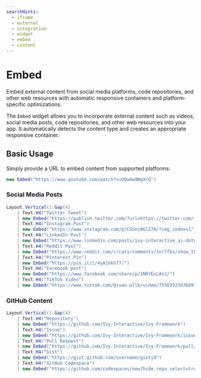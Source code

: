 ```yaml
---
searchHints:
  - iframe
  - external
  - integration
  - widget
  - embed
  - content
---
```


# Embed

<Ingress>
Embed external content from social media platforms, code repositories, and other web resources with automatic responsive containers and platform-specific optimizations.
</Ingress>

The `Embed` widget allows you to incorporate external content such as videos, social media posts, code repositories, and other web resources into your app. It automatically detects the content type and creates an appropriate responsive container.

## Basic Usage

Simply provide a URL to embed content from supported platforms:

```csharp demo-below
new Embed("https://www.youtube.com/watch?v=dQw4w9WgXcQ")
```

### Social Media Posts

```csharp demo-tabs
Layout.Vertical().Gap(4)
    | Text.H4("Twitter Tweet")
    | new Embed("https://publish.twitter.com/?url=https://twitter.com/_devJNS/status/1969643853691949555#")
    | Text.H4("Instagram Post")
    | new Embed("https://www.instagram.com/p/CSGnc0GlZ7R/?img_index=1")
    | Text.H4("LinkedIn Post")
    | new Embed("https://www.linkedin.com/posts/ivy-interactive_ai-dotnet-opensource-activity-7377309652004331520-YjqC")
    | Text.H4("Reddit Post")
    | new Embed("https://www.reddit.com/r/cats/comments/1nr7fbs/show_them/")
    | Text.H4("Pinterest Pin")
    | new Embed("https://pin.it/i/4yA1hkh77/")
    | Text.H4("Facebook post")
    | new Embed("https://www.facebook.com/share/p/1NRYEoLAnJ/")
    | Text.H4("TikTok Video")
    | new Embed("https://www.tiktok.com/@ivan.wllb/video/7550352363689741590")
```

### GitHub Content

```csharp demo-tabs
Layout.Vertical().Gap(4)
    | Text.H4("Repository")
    | new Embed("https://github.com/Ivy-Interactive/Ivy-Framework")
    | Text.H4("Issue")
    | new Embed("https://github.com/Ivy-Interactive/Ivy-Framework/issues/935")
    | Text.H4("Pull Request")
    | new Embed("https://github.com/Ivy-Interactive/Ivy-Framework/pull/123")
    | Text.H4("Gist")
    | new Embed("https://gist.github.com/username/gistid")
    | Text.H4("GitHub Codespace")
    | new Embed("https://github.com/codespaces/new?hide_repo_select=true&ref=main&repo=Ivy-Interactive%2FIvy-Examples&machine=standardLinux32gb&devcontainer_path=.devcontainer%2Fqrcoder%2Fdevcontainer.json&location=EuropeWest")
```

<WidgetDocs Type="Ivy.Embed" ExtensionTypes="Ivy.EmbedExtensions" SourceUrl="https://github.com/Ivy-Interactive/Ivy-Framework/blob/main/Ivy/Widgets/Primitives/Embed.cs"/>
